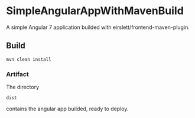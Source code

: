 # SimpleAngularAppWithMavenBuild

A simple Angular 7 application builded with eirslett/frontend-maven-plugin.

## Build

```
mvn clean install
```

### Artifact

The directory
```
dist
```
contains the angular app builded, ready to deploy.
